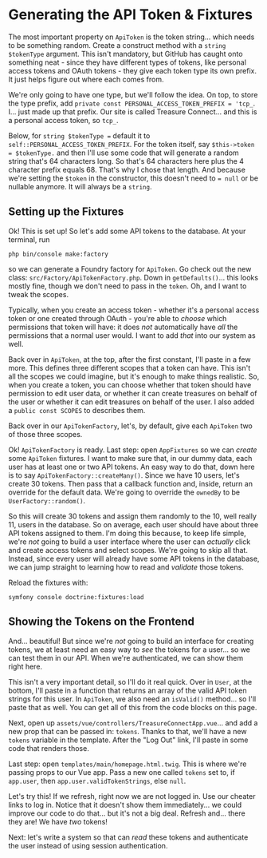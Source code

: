 # Generating the API Token & Fixtures

The most important property on `ApiToken` is the token string... which needs to
be something random. Create a construct method with a `string $tokenType` argument.
This isn't mandatory, but GitHub has caught onto something neat - since
they have different types of tokens, like personal access tokens and OAuth tokens -
they give each token type its own prefix. It just helps figure out where each
comes from.

We're only going to have one type, but we'll follow the idea. On top, to
store the type prefix, add `private const PERSONAL_ACCESS_TOKEN_PREFIX = 'tcp_`.
I... just made up that prefix. Our site is called Treasure Connect... and this is
a personal access token, so `tcp_`.

Below, for `string $tokenType =` default it to
`self::PERSONAL_ACCESS_TOKEN_PREFIX`. For the token itself, say
`$this->token = $tokenType.` and then I'll use some code that will generate a random
string that's 64 characters long. So that's 64 characters here plus the 4 character
prefix equals 68. That's why I chose that length. And because we're setting the
`$token` in the constructor, this doesn't need to `= null` or be nullable anymore.
It will always be a `string`.

## Setting up the Fixtures

Ok! This is set up! So let's add some API tokens to the database. At your
terminal, run

```terminal
php bin/console make:factory
```

so we can generate a Foundry factory for `ApiToken`. Go check out the new class:
`src/Factory/ApiTokenFactory.php`. Down in `getDefaults()`... this looks mostly
fine, though we don't need to pass in the `token`. Oh, and I want to tweak the scopes.

Typically, when you create an access token - whether it's a personal access
token or one created through OAuth - you're able to *choose* which permissions
that token will have: it does *not* automatically have *all* the permissions that
a normal user would. I want to add *that* into our system as well.

Back over in `ApiToken`, at the top, after the first constant, I'll paste in a
few more. This defines three different scopes that a token can have.
This isn't all the scopes we could imagine, but it's enough to make things realistic.
So, when you create a token, you can choose whether that token should have permission
to edit user data, or whether it can create treasures on behalf of the user or whether
it can edit treasures on behalf of the user. I also added a `public const SCOPES`
to describes them.

Back over in our `ApiTokenFactory`, let's, by default, give each `ApiToken` two
of those three scopes.

Ok! `ApiTokenFactory` is ready. Last step: open `AppFixtures` so we can *create*
some `ApiToken` fixtures. I want to make sure that, in our dummy
data, each user has at least one or two API tokens. An easy way to do that, down
here is to say `ApiTokenFactory::createMany()`. Since we have 10 users, let's create
30 tokens. Then pass that a callback function and, inside, return an override for
the default data. We're going to override the `ownedBy` to be `UserFactory::random()`.

So this will create 30 tokens and assign them randomly to the 10, well really
11, users in the database. So on average, each user should have about three API tokens
assigned to them. I'm doing this because, to keep life simple, we're *not*
going to build a user interface where the user can *actually* click and create
access tokens and select scopes. We're going to skip all that. Instead, since
every user will already have some API tokens in the database, we can jump straight
to learning how to read and *validate* those tokens.

Reload the fixtures with:

```terminal
symfony console doctrine:fixtures:load
```

## Showing the Tokens on the Frontend

And... beautiful! But since we're *not* going to build an interface for creating
tokens, we at least need an easy way to *see* the tokens for a user... so we can
test them in our API. When we're authenticated, we can show them right here.

This isn't a very important detail, so I'll do it real quick. Over in `User`,
at the bottom, I'll paste in a function that returns an array of the valid API
token strings for this user. In `ApiToken`, we also need an `isValid()` method...
so I'll paste that as well. You can get all of this from the code blocks on this
page.

Next, open up `assets/vue/controllers/TreasureConnectApp.vue`... and add a new
prop that can be passed in: `tokens`. Thanks to that, we'll have a new `tokens`
variable in the template. After the "Log Out" link, I'll paste in some code that
renders those.

Last step: open `templates/main/homepage.html.twig`. This is where we're passing
props to our Vue app. Pass a new one called `tokens` set to, if `app.user`, then
`app.user.validTokenStrings`, else `null`.

Let's try this! If we refresh, right now we are not logged in. Use our cheater
links to log in. Notice that it doesn't show them immediately... we could improve
our code to do that... but it's not a big deal. Refresh and... there they are!
We have *two* tokens!

Next: let's write a system so that can *read* these tokens and authenticate the
user instead of using session authentication.
